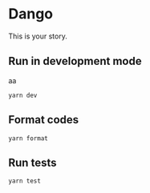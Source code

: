 # Dango

This is your story.

## Run in development mode
aa

```
yarn dev
```

## Format codes

```
yarn format
```

## Run tests

```
yarn test
```
